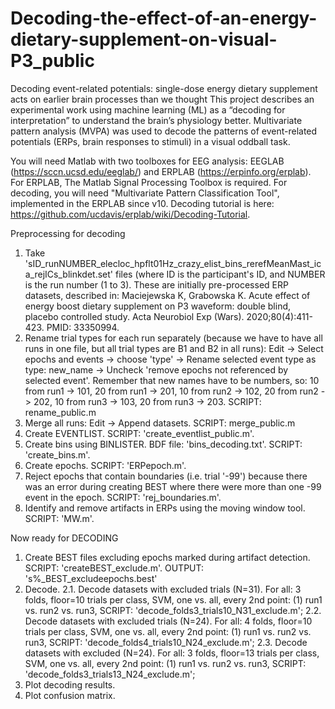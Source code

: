 # Decoding-the-effect-of-an-energy-dietary-supplement-on-visual-P3_public
Decoding event-related potentials: single-dose energy dietary supplement acts on earlier brain processes than we thought
This project describes an experimental work using machine learning (ML) as a “decoding for interpretation” to understand the brain’s physiology better. Multivariate pattern analysis (MVPA) was used to decode the patterns of event-related potentials (ERPs, brain responses to stimuli) in a visual oddball task.

You will need Matlab with two toolboxes for EEG analysis: EEGLAB (https://sccn.ucsd.edu/eeglab/) and ERPLAB (https://erpinfo.org/erplab). For ERPLAB, The Matlab Signal Processing Toolbox is required. For decoding, you will need "Multivariate Pattern Classification Tool", implemented in the ERPLAB since v10. Decoding tutorial is here: https://github.com/ucdavis/erplab/wiki/Decoding-Tutorial.

Preprocessing for decoding
1. Take 'sID_runNUMBER_elecloc_hpflt01Hz_crazy_elist_bins_rerefMeanMast_ica_rejICs_blinkdet.set' files (where ID is the participant's ID, and NUMBER is the run number (1 to 3). These are initially pre-processed ERP datasets, described in: Maciejewska K, Grabowska K. Acute effect of energy boost dietary supplement on P3 waveform: double blind, placebo controlled study. Acta Neurobiol Exp (Wars). 2020;80(4):411-423. PMID: 33350994.
2. Rename trial types for each run separately (because we have to have all runs in one file, but all trial types are B1 and B2 in all runs): Edit -> Select epochs and events -> choose 'type' -> Rename selected event type as type: new_name -> Uncheck 'remove epochs not referenced by selected event'. Remember that new names have to be numbers, so: 10 from run1 -> 101, 20 from run1 -> 201, 10 from run2 -> 102, 20 from run2 -> 202, 10 from run3 -> 103, 20 from run3 -> 203. SCRIPT: rename_public.m
3. Merge all runs: Edit -> Append datasets. SCRIPT: merge_public.m
4. Create EVENTLIST. SCRIPT: 'create_eventlist_public.m'.
5. Create bins using BINLISTER. BDF file: 'bins_decoding.txt'. SCRIPT: 'create_bins.m'.
6. Create epochs. SCRIPT: 'ERPepoch.m'.
7. Reject epochs that contain boundaries (i.e. trial '-99') because there was an error during creating BEST where there were more than one -99 event in the epoch. SCRIPT: 'rej_boundaries.m'.
8. Identify and remove artifacts in ERPs using the moving window tool. SCRIPT: 'MW.m'.

Now ready for DECODING
1. Create BEST files excluding epochs marked during artifact detection. SCRIPT: 'createBEST_exclude.m'. OUTPUT: 's%_BEST_excludeepochs.best'
2. Decode.
  2.1. Decode datasets with excluded trials (N=31). For all: 3 folds, floor=10 trials per class, SVM, one vs. all, every 2nd point: 
    (1) run1 vs. run2 vs. run3, SCRIPT: 'decode_folds3_trials10_N31_exclude.m'; 
  2.2. Decode datasets with excluded trials (N=24). For all: 4 folds, floor=10 trials per class, SVM, one vs. all, every 2nd point: 
    (1) run1 vs. run2 vs. run3, SCRIPT: 'decode_folds4_trials10_N24_exclude.m'; 
  2.3. Decode datasets with excluded (N=24). For all: 3 folds, floor=13 trials per class, SVM, one vs. all, every 2nd point: 
    (1) run1 vs. run2 vs. run3, SCRIPT: 'decode_folds3_trials13_N24_exclude.m'; 
3. Plot decoding results.
4. Plot confusion matrix.
